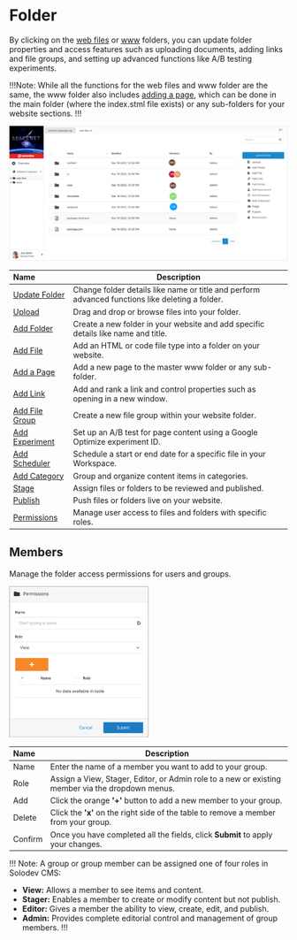 # Folder

By clicking on the [web files](/workspace/websites/website-overview/#web-files) or [www](/workspace/websites/website-overview/#www) folders, you can update folder properties and access features such as uploading documents, adding links and file groups, and setting up advanced functions like A/B testing experiments.

!!!Note:
While all the functions for the web files and www folder are the same, the www folder also includes [adding a page](/workspace/websites/folder/add-page), which can be done in the main folder (where the index.stml file exists) or any sub-folders for your website sections. 
!!!

<p><img src="../../../images/websites/folder/folder.jpg" alt="Folder View"></p>

**Name** | **Description**
:--- | ---
[Update Folder](/workspace/websites/folder/update-folder/) | Change folder details like name or title and perform advanced functions like deleting a folder.
[Upload](/workspace/websites/folder/upload/) | Drag and drop or browse files into your folder. 
[Add Folder](/workspace/websites/folder/add-folder/) | Create a new folder in your website and add specific details like name and title.
[Add File](/workspace/websites/folder/add-file/) | Add an HTML or code file type into a folder on your website. 
[Add a Page](/workspace/websites/folder/add-page/) | Add a new page to the master www folder or any sub-folder. 
[Add Link](/workspace/websites/folder/add-link/) | Add and rank a link and control properties such as opening in a new window.
[Add File Group](/workspace/websites/folder/add-file-group/) | Create a new file group within your website folder.
[Add Experiment](/workspace/websites/folder/add-experiment/) | Set up an A/B test for page content using a Google Optimize experiment ID.
[Add Scheduler](/workspace/websites/folder/add-scheduler/) | Schedule a start or end date for a specific file in your Workspace.
[Add Category](/workspace/websites/folder/add-category/) | Group and organize content items in categories.
[Stage](/workspace/websites/folder/stage/) | Assign files or folders to be reviewed and published.
[Publish](/workspace/websites/folder/publish/) | Push files or folders live on your website. 
[Permissions](/workspace/websites/folder/permissions/) | Manage user access to files and folders with specific roles.  

## Members

Manage the folder access permissions for users and groups.

<p><img src="../../../images/permissions/folder-permissions.png" alt="Folder Permissions" style="width: 50%;"></p>

**Name** | **Description**
:--- | ---
Name | Enter the name of a member you want to add to your group.
Role | Assign a View, Stager, Editor, or Admin role to a new or existing member via the dropdown menus.
Add | Click the orange **'+'** button to add a new member to your group.
Delete | Click the **'x'** on the right side of the table to remove a member from your group.
Confirm | Once you have completed all the fields, click **Submit** to apply your changes.

!!! Note:
A group or group member can be assigned one of four roles in Solodev CMS:
  *	**View:** Allows a member to see items and content.
  *	**Stager:** Enables a member to create or modify content but not publish.
  *	**Editor:** Gives a member the ability to view, create, edit, and publish.
  *	**Admin:** Provides complete editorial control and management of group members.
!!!